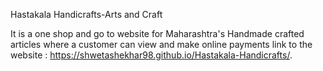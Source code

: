 Hastakala Handicrafts-Arts and Craft 

It is a one shop and go to website for Maharashtra's Handmade crafted articles where a customer can view and make online payments 
link to the website : 
 https://shwetashekhar98.github.io/Hastakala-Handicrafts/.
